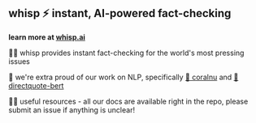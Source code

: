 ## whisp ⚡️ instant, AI-powered fact-checking


**learn more at [whisp.ai](https://whisp.ai)**

🙋‍♀️ whisp provides instant fact-checking for the world's most pressing issues

🌈 we're extra proud of our work on NLP, specifically [🪸 coralnu](https://github.com/whispAI/coralnu) and [💬 directquote-bert](https://github.com/whispAI/DirectQuote-BERT)

👩‍💻 useful resources - all our docs are available right in the repo, please submit an issue if anything is unclear!
